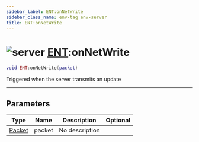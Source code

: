 ```yaml
---
sidebar_label: ENT:onNetWrite
sidebar_class_name: env-tag env-server
title: ENT:onNetWrite
---
```


# <img src='/img/wiki/server.png' alt='server' classname='env-tag' /> [ENT](../ent/README.md):onNetWrite

```lua
void ENT:onNetWrite(packet)
```

Triggered when the server transmits an update<br/>

-----------------
## Parameters

| Type   | Name | Description | Optional |
| ------ | ---- | ----------- | -------: |
| [Packet](../packet/README.md) | packet | No description |   |
